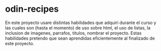 # odin-recipes
En este proyecto usare distintas habilidades que adquiri durante el curso y las cuales son (hasta el momento) de uso sobre html, el uso de listas, la inclusion de imagenes, parrafos, titulos, nombrar el proyecto. Estas habilidades pretendo que sean aprendidas eficientemente al finalizado de este proyecto.